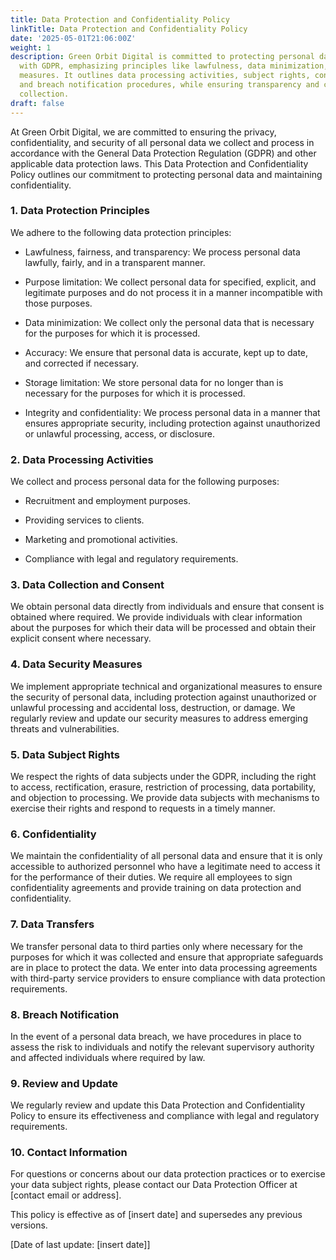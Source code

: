 ```yaml
---
title: Data Protection and Confidentiality Policy
linkTitle: Data Protection and Confidentiality Policy
date: '2025-05-01T21:06:00Z'
weight: 1
description: Green Orbit Digital is committed to protecting personal data in compliance
  with GDPR, emphasizing principles like lawfulness, data minimization, and security
  measures. It outlines data processing activities, subject rights, confidentiality,
  and breach notification procedures, while ensuring transparency and consent in data
  collection.
draft: false
---
```



At Green Orbit Digital, we are committed to ensuring the privacy, confidentiality, and security of all personal data we collect and process in accordance with the General Data Protection Regulation (GDPR) and other applicable data protection laws. This Data Protection and Confidentiality Policy outlines our commitment to protecting personal data and maintaining confidentiality.

### 1. Data Protection Principles

We adhere to the following data protection principles:

- Lawfulness, fairness, and transparency: We process personal data lawfully, fairly, and in a transparent manner.

- Purpose limitation: We collect personal data for specified, explicit, and legitimate purposes and do not process it in a manner incompatible with those purposes.

- Data minimization: We collect only the personal data that is necessary for the purposes for which it is processed.

- Accuracy: We ensure that personal data is accurate, kept up to date, and corrected if necessary.

- Storage limitation: We store personal data for no longer than is necessary for the purposes for which it is processed.

- Integrity and confidentiality: We process personal data in a manner that ensures appropriate security, including protection against unauthorized or unlawful processing, access, or disclosure.

### 2. Data Processing Activities

We collect and process personal data for the following purposes:

- Recruitment and employment purposes.

- Providing services to clients.

- Marketing and promotional activities.

- Compliance with legal and regulatory requirements.

### 3. Data Collection and Consent

We obtain personal data directly from individuals and ensure that consent is obtained where required. We provide individuals with clear information about the purposes for which their data will be processed and obtain their explicit consent where necessary.

### 4. Data Security Measures

We implement appropriate technical and organizational measures to ensure the security of personal data, including protection against unauthorized or unlawful processing and accidental loss, destruction, or damage. We regularly review and update our security measures to address emerging threats and vulnerabilities.

### 5. Data Subject Rights

We respect the rights of data subjects under the GDPR, including the right to access, rectification, erasure, restriction of processing, data portability, and objection to processing. We provide data subjects with mechanisms to exercise their rights and respond to requests in a timely manner.

### 6. Confidentiality

We maintain the confidentiality of all personal data and ensure that it is only accessible to authorized personnel who have a legitimate need to access it for the performance of their duties. We require all employees to sign confidentiality agreements and provide training on data protection and confidentiality.

### 7. Data Transfers

We transfer personal data to third parties only where necessary for the purposes for which it was collected and ensure that appropriate safeguards are in place to protect the data. We enter into data processing agreements with third-party service providers to ensure compliance with data protection requirements.

### 8. Breach Notification

In the event of a personal data breach, we have procedures in place to assess the risk to individuals and notify the relevant supervisory authority and affected individuals where required by law.

### 9. Review and Update

We regularly review and update this Data Protection and Confidentiality Policy to ensure its effectiveness and compliance with legal and regulatory requirements.

### 10. Contact Information

For questions or concerns about our data protection practices or to exercise your data subject rights, please contact our Data Protection Officer at [contact email or address].

This policy is effective as of [insert date] and supersedes any previous versions.

[Date of last update: [insert date]]
